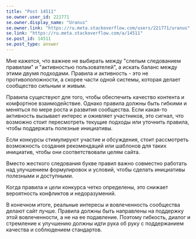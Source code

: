 ```yaml
---
title: "Post 14511"
se.owner.user_id: 221771
se.owner.display_name: "Uranus"
se.owner.link: "https://ru.meta.stackoverflow.com/users/221771/uranus"
se.link: "https://ru.meta.stackoverflow.com/a/14511"
se.post_id: 14511
se.post_type: answer
---
```

<p>Мне кажется, что важнее не выбирать между &quot;слепым следованием правилам&quot; и &quot;активностью пользователей&quot;, а искать баланс между этими двумя подходами. Правила и активность - это не противоположности, а скорее части одной системы, которая делает сообщество сильным и живым.</p>
<p>Правила существуют для того, чтобы обеспечить качество контента и комфортное взаимодействие. Однако правила должны быть гибкими и меняться по мере роста и развития сообщества. Если какая-то активность вызывает интерес и оживляет участников, это сигнал, что возможно стоит пересмотреть текущие подходы или уточнить правила, чтобы поддержать полезные инициативы.</p>
<p>Если конкурсы стимулируют участие и обсуждения, стоит рассмотреть возможность создания рекомендаций или шаблонов для таких инициатив, чтобы они соответствовали целям сайта.</p>
<p>Вместо жесткого следования букве правил важно совместно работать над улучшением формулировок и условий, чтобы сделать инициативы полезными и доступными.</p>
<p>Когда правила и цели конкурса четко определены, это снижает вероятность конфликтов и недоразумений.</p>
<p>В конечном итоге, реальные интересы и вовлеченность сообщества делают сайт лучше. Правила должны быть направлены на поддержку этой вовлеченности, а не на ее подавление. Поэтому гибкость, диалог и стремление к улучшению должны идти рука об руку с поддержанием качества и соблюдением стандартов.</p>
